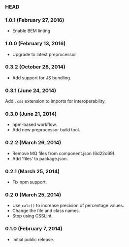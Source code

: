 ### HEAD

### 1.0.1 (February 27, 2016)

* Enable BEM linting

### 1.0.0 (February 13, 2016)

* Upgrade to latest preprocessor

### 0.3.2 (October 28, 2014)

* Add support for JS bundling.

### 0.3.1 (June 24, 2014)

Add `.css` extension to imports for interoperability.

### 0.3.0 (June 21, 2014)

* npm-based workflow.
* Add new preprocessor build tool.

### 0.2.2 (March 26, 2014)

* Remove MQ files from component.json (6d22c69).
* Add 'files' to package.json.

### 0.2.1 (March 25, 2014)

* Fix npm support.

### 0.2.0 (March 25, 2014)

* Use `calc()` to increase precision of percentage values.
* Change the file and class names.
* Stop using CSSLint.

### 0.1.0 (February 7, 2014)

* Initial public release.
